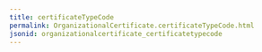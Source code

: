 ```yaml
---
title: certificateTypeCode
permalink: OrganizationalCertificate.certificateTypeCode.html
jsonid: organizationalcertificate_certificatetypecode
---
```

